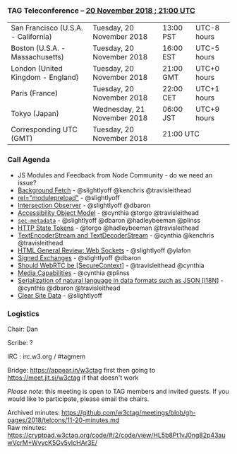 ### TAG Teleconference – [20 November 2018 ; 21:00 UTC](https://www.timeanddate.com/worldclock/converter.html?iso=20181113T150000&p1=224&p2=43&p3=136&p4=195&p5=248)

<table>
<tr><td> San Francisco (U.S.A. - California) <td> Tuesday, 20 November 2018 <td> 13:00 PST <td> UTC-8 hours
<tr><td> Boston (U.S.A. - Massachusetts) <td> Tuesday, 20 November 2018 <td> 16:00 EST <td> UTC-5 hours
<tr><td> London (United Kingdom - England) <td> Tuesday, 20 November 2018 <td> 21:00 GMT <td> UTC+0 hours
<tr><td> Paris (France) <td> Tuesday, 20 November 2018 <td> 22:00 CET <td> UTC+1 hours
<tr><td> Tokyo (Japan) <td> Wednesday, 21 November 2018 <td> 06:00 JST <td> UTC+9 hours
<tr><td> Corresponding UTC (GMT) <td> Tuesday, 20 November 2018 <td colspan=2> 21:00 UTC
</table>

### Call Agenda

* JS Modules and Feedback from Node Community - do we need an issue?
* [Background Fetch](https://github.com/w3ctag/design-reviews/issues/279) - @slightlyoff @kenchris @travisleithead
* [<link> rel="modulepreload"](https://github.com/w3ctag/design-reviews/issues/213) - @slightlyoff
* [Intersection Observer](https://github.com/w3ctag/design-reviews/issues/197) - @slightlyoff @dbaron
* [Accessibility Object Model](https://github.com/w3ctag/design-reviews/issues/134) - @cynthia @torgo @travisleithead
* [`sec-metadata`](https://github.com/w3ctag/design-reviews/issues/280) - @slightlyoff @dbaron @hadleybeeman @plinss
* [HTTP State Tokens](https://github.com/w3ctag/design-reviews/issues/297) - @torgo @hadleybeeman @travisleithead
* [TextEncoderStream and TextDecoderStream](https://github.com/w3ctag/design-reviews/issues/282) - @cynthia @kenchris @travisleithead  
* [HTML General Review: Web Sockets](https://github.com/w3ctag/design-reviews/issues/268) - @slightlyoff @ylafon
* [Signed Exchanges](https://github.com/w3ctag/design-reviews/issues/235) - @slightlyoff @dbaron
* [Should WebRTC be [SecureContext]](https://github.com/w3ctag/design-reviews/issues/228) - @travisleithead @cynthia
* [Media Capabilities](https://github.com/w3ctag/design-reviews/issues/218) - @cynthia @plinss
* [Serialization of natural language in data formats such as JSON [I18N]](https://github.com/w3ctag/design-reviews/issues/178) -  @cynthia @dbaron @travisleithead
* [Clear Site Data](https://github.com/w3ctag/design-reviews/issues/62) - @slightlyoff

### Logistics

Chair: Dan

Scribe: ?

IRC : irc.w3.org / #tagmem

Bridge: https://appear.in/w3ctag first then going to https://meet.jit.si/w3ctag if that doesn't work

*Please note*: this meeting is open to TAG members and invited guests. If you would like to participate, please email the chairs.

Archived minutes: https://github.com/w3ctag/meetings/blob/gh-pages/2018/telcons/11-20-minutes.md  
Raw minutes: https://cryptpad.w3ctag.org/code/#/2/code/view/HL5b8Pt1vJ0ng82p43auwVcrM+WvycK5Gv5yIcHAr3E/
